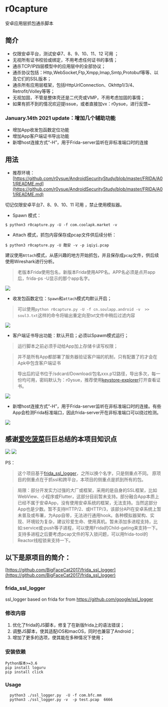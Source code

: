 # r0capture

安卓应用层抓包通杀脚本

## 简介

- 仅限安卓平台，测试安卓7、8、9、10、11、12 可用 ；
- 无视所有证书校验或绑定，不用考虑任何证书的事情；
- 通杀TCP/IP四层模型中的应用层中的全部协议；
- 通杀协议包括：Http,WebSocket,Ftp,Xmpp,Imap,Smtp,Protobuf等等、以及它们的SSL版本；
- 通杀所有应用层框架，包括HttpUrlConnection、Okhttp1/3/4、Retrofit/Volley等等；
- 无视加固，不管是整体壳还是二代壳或VMP，不用考虑加固的事情；
- 如果有抓不到的情况欢迎提issue，或者直接加vx：r0ysue，进行反馈~

### January.14th 2021 update：增加几个辅助功能

- 增加App收发包函数定位功能
- 增加App客户端证书导出功能
- 新增host连接方式“-H”，用于Frida-server监听在非标准端口时的连接

## 用法

- 推荐环境：[https://github.com/r0ysue/AndroidSecurityStudy/blob/master/FRIDA/A01/README.md](https://github.com/r0ysue/AndroidSecurityStudy/blob/master/FRIDA/A01/README.md)

切记仅限安卓平台7、8、9、10、11 可用 ，禁止使用模拟器。

- Spawn 模式：

`$ python3 r0capture.py -U -f com.coolapk.market -v`

- Attach 模式，抓包内容保存成pcap文件供后续分析： 

`$ python3 r0capture.py -U 酷安 -v -p iqiyi.pcap` 

建议使用`Attach`模式，从感兴趣的地方开始抓包，并且保存成`pcap`文件，供后续使用Wireshark进行分析。
> 老版本Frida使用包名，新版本Frida使用APP名。APP名必须是点开app后，frida-ps -U显示的那个app名字。

![](pic/Sample.PNG)

- 收发包函数定位：`Spawn`和`attach`模式均默认开启；

> 可以使用`python r0capture.py -U -f cn.soulapp.android -v  >> soul3.txt`这样的命令将输出重定向至txt文件中稍后过滤内容

![](pic/locator.png)

- 客户端证书导出功能：默认开启；必须以Spawm模式运行；

> 运行脚本之前必须手动给App加上存储卡读写权限；

> 并不是所有App都部署了服务器验证客户端的机制，只有配置了的才会在Apk中包含客户端证书

> 导出后的证书位于/sdcard/Download/包名xxx.p12路径，导出多次，每一份均可用，密码默认为：r0ysue，推荐使用[keystore-explorer](http://keystore-explorer.org/)打开查看证书。

![](pic/clientcer.png)

- 新增host连接方式“-H”，用于Frida-server监听在非标准端口时的连接。有些App会检测Frida标准端口，因此frida-server开在非标准端口可以绕过检测。

![](pic/difport.png)

## 感谢[爱吃菠菜](https://bbs.pediy.com/user-760871.htm)巨巨总结的本项目知识点

![](pic/summary1.jpg)
![](pic/summary2.jpg)


PS：

> 这个项目基于[frida_ssl_logger](https://github.com/BigFaceCat2017/frida_ssl_logger)，之所以换个名字，只是侧重点不同。 原项目的侧重点在于抓ssl和跨平台，本项目的侧重点是抓到所有的包。

> 局限：部分开发实力过强的大厂或框架，采用的是自身的SSL框架，比如WebView、小程序或Flutter，这部分目前暂未支持。部分融合App本质上已经不属于安卓App，没有使用安卓系统的框架，无法支持。当然这部分App也是少数。暂不支持HTTP/2、或HTTP/3，该部分API在安卓系统上暂未普及或布署，为App自带，无法进行通用hook。各种模拟器架构、实现、环境较为复杂，建议珍爱生命、使用真机。暂未添加多进程支持，比如:service或:push等子进程，可以使用Frida的Child-gating来支持一下。支持多进程之后要考虑pcap文件的写入锁问题，可以用frida-tool的Reactor线程锁来支持一下。

## 以下是原项目的简介：

[https://github.com/BigFaceCat2017/frida_ssl_logger](https://github.com/BigFaceCat2017/frida_ssl_logger)

### frida_ssl_logger
ssl_logger based on frida
for from https://github.com/google/ssl_logger

### 修改内容
1. 优化了frida的JS脚本，修复了在新版frida上的语法错误；
2. 调整JS脚本，使其适配iOS和macOS，同时也兼容了Android；
3. 增加了更多的选项，使其能在多种情况下使用；

### 安装依赖
```
Python版本>=3.6
pip install loguru
pip install click
```
### Usage
  ```shell
    python3 ./ssl_logger.py  -U -f com.bfc.mm
    python3 ./ssl_logger.py -v  -p test.pcap  6666
  ````

